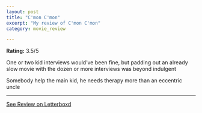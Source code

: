 ```yaml
---
layout: post
title: "C'mon C'mon"
excerpt: "My review of C'mon C'mon"
category: movie_review

---
```


**Rating:** 3.5/5

One or two kid interviews would’ve been fine, but padding out an already slow movie with the dozen or more interviews was beyond indulgent

Somebody help the main kid, he needs therapy more than an eccentric uncle

<hr>

[See Review on Letterboxd](https://boxd.it/2mN6Wx)
